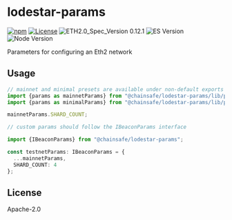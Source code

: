 # lodestar-params

[![npm](https://img.shields.io/npm/v/@chainsafe/lodestar-types)](https://www.npmjs.com/package/@chainsafe/lodestar-types)
[![License](https://img.shields.io/badge/License-Apache%202.0-blue.svg)](https://opensource.org/licenses/Apache-2.0)
![ETH2.0_Spec_Version 0.12.1](https://img.shields.io/badge/ETH2.0_Spec_Version-0.12.1-2e86c1.svg)
![ES Version](https://img.shields.io/badge/ES-2020-yellow)
![Node Version](https://img.shields.io/badge/node-12.x-green)

Parameters for configuring an Eth2 network

## Usage

```typescript
// mainnet and minimal presets are available under non-default exports
import {params as mainnetParams} from "@chainsafe/lodestar-params/lib/presets/mainnet";
import {params as minimalParams} from "@chainsafe/lodestar-params/lib/presets/mainnet";

mainnetParams.SHARD_COUNT;

// custom params should follow the IBeaconParams interface

import {IBeaconParams} from "@chainsafe/lodestar-params";

const testnetParams: IBeaconParams = {
  ...mainnetParams,
  SHARD_COUNT: 4
};
```

## License

Apache-2.0
